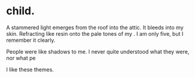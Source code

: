 # child.

A stammered light emerges from the roof into the attic. It bleeds into my skin. Refracting like resin onto the pale tones of my . I am only five, but I remember it clearly.

People were like shadows to me. I never quite understood what they were, nor what pe

I like these themes.

